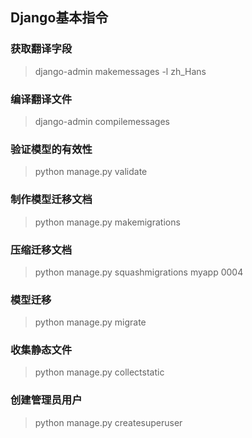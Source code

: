 ## Django基本指令
### 获取翻译字段
> django-admin makemessages -l zh_Hans
### 编译翻译文件
> django-admin compilemessages
### 验证模型的有效性
> python manage.py validate
### 制作模型迁移文档
> python manage.py makemigrations
### 压缩迁移文档
> python manage.py squashmigrations myapp 0004
### 模型迁移
> python manage.py migrate
### 收集静态文件
> python manage.py collectstatic
### 创建管理员用户
> python manage.py createsuperuser
